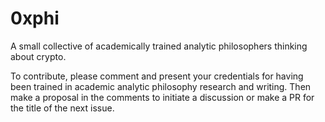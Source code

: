 # 0xphi

A small collective of academically trained analytic philosophers thinking about crypto.

To contribute, please comment and present your credentials for having been trained in academic analytic philosophy research and writing. Then make a proposal in the comments to initiate a discussion or make a PR for the title of the next issue.

